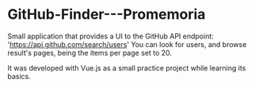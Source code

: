 # GitHub-Finder---Promemoria

Small application that provides a UI to the GitHub API endpoint: 'https://api.github.com/search/users'
You can look for users, and browse result's pages, being the items per page set to 20.

It was developed with Vue.js as a small practice project while learning its basics.
